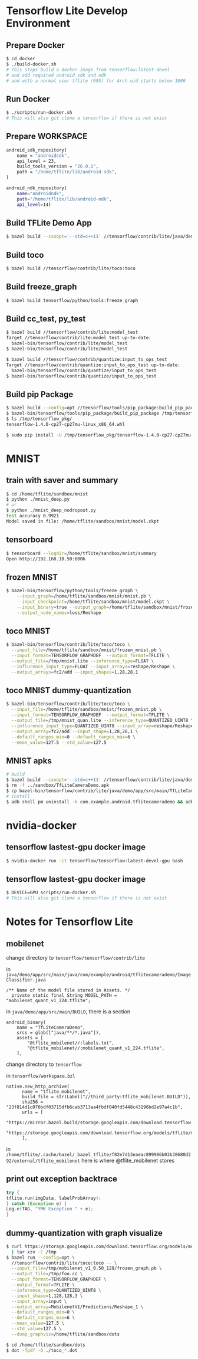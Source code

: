 # Tensorflow Lite Develop Environment

## Prepare Docker
```sh
$ cd docker
$ ./build-docker.sh
# This steps build a docker image from tensorflow:latest-devel
# and add required android sdk and ndk
# and with a normal user tflite (995) for Arch uid starts below 1000
```

## Run Docker
```sh
$ ./scripts/run-docker.sh
# This will also git clone a tensorflow if there is not exist
```

## Prepare WORKSPACE
```sh
android_sdk_repository(
    name = "androidsdk",
    api_level = 23,
    build_tools_version = "26.0.1",
    path = "/home/tflite/lib/android-sdk",
)

android_ndk_repository(
    name="androidndk",
    path="/home/tflite/lib/android-ndk",
    api_level=14)
```

## Build TFLite Demo App
```sh
$ bazel build --cxxopt='--std=c++11' //tensorflow/contrib/lite/java/demo/app/src/main:TfLiteCameraDemo
```

## Build toco
```sh
$ bazel build //tensorflow/contrib/lite/toco:toco
```

## Build freeze_graph
```sh
$ bazel build tensorflow/python/tools:freeze_graph
```

## Build cc_test, py_test
```sh
$ bazel build //tensorflow/contrib/lite:model_test
Target //tensorflow/contrib/lite:model_test up-to-date:
  bazel-bin/tensorflow/contrib/lite/model_test
$ bazel-bin/tensorflow/contrib/lite/model_test

$ bazel build //tensorflow/contrib/quantize:input_to_ops_test
Target //tensorflow/contrib/quantize:input_to_ops_test up-to-date:
  bazel-bin/tensorflow/contrib/quantize/input_to_ops_test
$ bazel-bin/tensorflow/contrib/quantize/input_to_ops_test
```

## Build pip Package
```sh
$ bazel build --config=opt //tensorflow/tools/pip_package:build_pip_package
$ bazel-bin/tensorflow/tools/pip_package/build_pip_package /tmp/tensorflow_pkg
$ ls /tmp/tensorflow_pkg/
tensorflow-1.4.0-cp27-cp27mu-linux_x86_64.whl

$ sudo pip install -U /tmp/tensorflow_pkg/tensorflow-1.4.0-cp27-cp27mu-linux_x86_64.whl
```

# MNIST

## train with saver and summary
```sh
$ cd /home/tflite/sandbox/mnist
$ python ./mnist_deep.py
# or
$ python ./mnist_deep_nodropout.py
test accuracy 0.9921
Model saved in file: /home/tflite/sandbox/mnist/model.ckpt
```

## tensorboard
```sh
$ tensorboard --logdir=/home/tflite/sandbox/mnist/summary
Open http://192.168.10.50:6006
```

## frozen MNIST
```sh
$ bazel-bin/tensorflow/python/tools/freeze_graph \
    --input_graph=/home/tflite/sandbox/mnist/mnist.pb \
    --input_checkpoint=/home/tflite/sandbox/mnist/model.ckpt \
    --input_binary=true --output_graph=/home/tflite/sandbox/mnist/frozen_mnist.pb \
    --output_node_names=loss/Reshape
```

## toco MNIST
```sh
$ bazel-bin/tensorflow/contrib/lite/toco/toco \
  --input_file=/home/tflite/sandbox/mnist/frozen_mnist.pb \
  --input_format=TENSORFLOW_GRAPHDEF  --output_format=TFLITE \
  --output_file=/tmp/mnist.lite --inference_type=FLOAT \
  --influrence_input_type=FLOAT --input_arrays=reshape/Reshape \
  --output_arrays=fc2/add --input_shapes=1,28,28,1
```

## toco MNIST dummy-quantization
```sh
$ bazel-bin/tensorflow/contrib/lite/toco/toco \
  --input_file=/home/tflite/sandbox/mnist/frozen_mnist.pb \
  --input_format=TENSORFLOW_GRAPHDEF  --output_format=TFLITE \
  --output_file=/tmp/mnist_quan.lite --inference_type=QUANTIZED_UINT8 \
  --influrence_input_type=QUANTIZED_UINT8 --input_array=reshape/Reshape \
  --output_array=fc2/add --input_shape=1,28,28,1 \
  --default_ranges_min=0 --default_ranges_max=6 \
  --mean_value=127.5 --std_value=127.5
```

## MNIST apks
```sh
# build
$ bazel build --cxxopt='--std=c++11' //tensorflow/contrib/lite/java/demo/app/src/main:TfLiteCameraDemo
$ rm -f ../sandbox/TfLiteCameraDemo.apk
$ cp bazel-bin/tensorflow/contrib/lite/java/demo/app/src/main/TfLiteCameraDemo.apk ../sandbox/
# install
$ adb shell pm uninstall -k com.example.android.tflitecamerademo && adb install -f TfLiteCameraDemo.apk
```


# nvidia-docker

## tensorflow lastest-gpu docker image
```sh
$ nvidia-docker run -it tensorflow/tensorflow:latest-devel-gpu bash
```

## tensorflow lastest-gpu docker image
```sh
$ DEVICE=GPU scripts/run-docker.sh
# This will also git clone a tensorflow if there is not exist
```


# Notes for Tensorflow Lite

## mobilenet
change directory to `tensorflow/tensorflow/contrib/lite`

in `java/demo/app/src/main/java/com/example/android/tflitecamerademo/ImageClassifier.java`
```
/** Name of the model file stored in Assets. */
  private static final String MODEL_PATH = "mobilenet_quant_v1_224.tflite";
```

in `java/demo/app/src/main/BUILD`, there is a section
```
android_binary(
    name = "TfLiteCameraDemo",
    srcs = glob(["java/**/*.java"]),
    assets = [
        "@tflite_mobilenet//:labels.txt",
        "@tflite_mobilenet//:mobilenet_quant_v1_224.tflite",
    ],
```

change directory to `tensorflow`

in `tensorflow/workspace.bzl`
```
native.new_http_archive(
      name = "tflite_mobilenet",
      build_file = str(Label("//third_party:tflite_mobilenet.BUILD")),
      sha256 = "23f814d1c076bdf03715dfb6cab3713aa4fbdf040fd5448c43196bd2e97a4c1b",
      urls = [
          "https://mirror.bazel.build/storage.googleapis.com/download.tensorflow.org/models/tflite/mobilenet_v1_224_android_quant_2017_11_08.zip",
          "https://storage.googleapis.com/download.tensorflow.org/models/tflite/mobilenet_v1_224_android_quant_2017_11_08.zip",
      ],

```

in `/home/tflite/.cache/bazel/_bazel_tflite/f82e7d13eaeac899986b03b38680d292/external/tflite_mobilenet`
here is where @tflite_mobilenet stores

## print out exception backtrace
```java
try {
tflite.run(imgData, labelProbArray);
} catch (Exception e) {
Log.e(TAG, "YMK Exception " + e);
}
```

## dummy-quantization with graph visualize
```sh
$ curl https://storage.googleapis.com/download.tensorflow.org/models/mobilenet_v1_0.50_128_frozen.tgz \
  | tar xzv -C /tmp
$ bazel run --config=opt \
  //tensorflow/contrib/lite/toco:toco -- \
  --input_file=/tmp/mobilenet_v1_0.50_128/frozen_graph.pb \
  --output_file=/tmp/foo.cc \
  --input_format=TENSORFLOW_GRAPHDEF \
  --output_format=TFLITE \
  --inference_type=QUANTIZED_UINT8 \
  --input_shape=1,128,128,3 \
  --input_array=input \
  --output_array=MobilenetV1/Predictions/Reshape_1 \
  --default_ranges_min=0 \
  --default_ranges_max=6 \
  --mean_value=127.5 \
  --std_value=127.5 \
  --dump_graphviz=/home/tflite/sandbox/dots

$ cd /home/tflite/sandbox/dots
$ dot -Tpdf -O ./toco_*.dot
```
